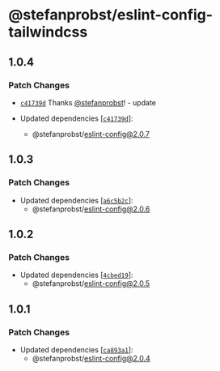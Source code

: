 # @stefanprobst/eslint-config-tailwindcss

## 1.0.4

### Patch Changes

- [`c41739d`](https://github.com/stefanprobst/eslint-config/commit/c41739dd26d0ea54477712731f1ded363fc1ea6b)
  Thanks [@stefanprobst](https://github.com/stefanprobst)! - update

- Updated dependencies
  [[`c41739d`](https://github.com/stefanprobst/eslint-config/commit/c41739dd26d0ea54477712731f1ded363fc1ea6b)]:
  - @stefanprobst/eslint-config@2.0.7

## 1.0.3

### Patch Changes

- Updated dependencies
  [[`a6c5b2c`](https://github.com/stefanprobst/eslint-config/commit/a6c5b2c5793cd22c3dddb89618860d8b2c3d838a)]:
  - @stefanprobst/eslint-config@2.0.6

## 1.0.2

### Patch Changes

- Updated dependencies
  [[`4cbed19`](https://github.com/stefanprobst/eslint-config/commit/4cbed19ddfab5f7a4a414972e279e44815f1d6e7)]:
  - @stefanprobst/eslint-config@2.0.5

## 1.0.1

### Patch Changes

- Updated dependencies
  [[`ca893a1`](https://github.com/stefanprobst/eslint-config/commit/ca893a151738058aaf694801a9bed1c45c9003da)]:
  - @stefanprobst/eslint-config@2.0.4

